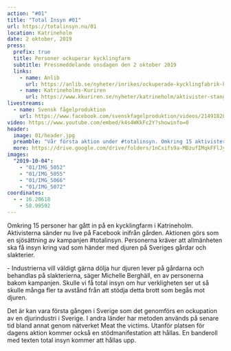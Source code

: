 ```yaml
---
action: "#01"
title: "Total Insyn #01"
url: https://totalinsyn.nu/01
location: Katrineholm
date: 2 oktober, 2019
press:
  prefix: true
  title: Personer ockuperar kycklingfarm
  subtitle: Pressmeddelande onsdagen den 2 oktober 2019
  links:
    - name: Anlib
      url: https://anlib.se/nyheter/inrikes/ockuperade-kycklingfabrik-kraver-total-insyn/
    - name: Katrineholms-Kuriren
      url: https://www.kkuriren.se/nyheter/katrineholm/aktivister-stangdes-in-hos-slaktkycklingarna-sm5244450.aspx
livestreams:
  - name: Svensk fågelproduktion
    url: https://www.facebook.com/svenskfagelproduktion/videos/2149182028724411/
video: https://www.youtube.com/embed/k4s4WKkFc2Y?showinfo=0
header:
  image: 01/header.jpg
  preamble: "Vår första aktion under #totalinsyn. Omkring 15 aktivister gick in på en kycklingfarm i Katrineholm för att dokumentera hur djuren lever."
  more: https://drive.google.com/drive/folders/1nCxifs9a-MBzufIMqkFFlJybntQNcvCP
images:
  "2019-10-04":
    - "01/IMG_5052"
    - "01/IMG_5055"
    - "01/IMG_5066"
    - "01/IMG_5072"
coordinates:
  - - 16.20618
    - 58.99592
---
```

Omkring 15 personer har gått in på en kycklingfarm i Katrineholm. Aktivisterna sänder nu live på Facebook inifrån gården. Aktionen görs som en sjösättning av kampanjen #totalinsyn. Personerna kräver att allmänheten ska få insyn kring vad som händer med djuren på Sveriges gårdar och slakterier.

\- Industrierna vill väldigt gärna dölja hur djuren lever på gårdarna och behandlas på slakterierna, säger Michelle Berghäll, en av personerna bakom kampanjen. Skulle vi få total insyn om hur verkligheten ser ut så skulle många fler ta avstånd från att stödja detta brott som begås mot djuren.

Det är kan vara första gången i Sverige som det genomförs en ockupation av en djurindustri i Sverige. I andra länder har metoden används på senare tid bland annat genom nätverket Meat the victims. Utanför platsen för dagens aktion kommer också en stödmanifestation att hållas. En banderoll med texten total insyn kommer att hållas upp.
